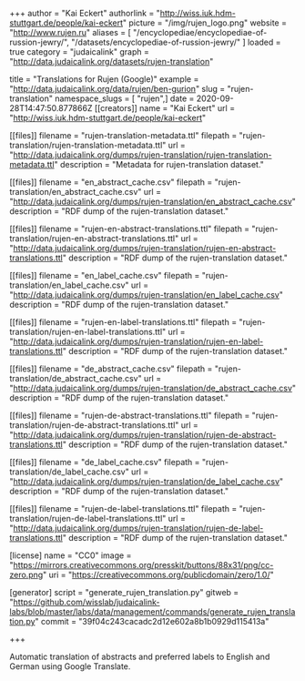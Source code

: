 +++
author = "Kai Eckert"
authorlink = "http://wiss.iuk.hdm-stuttgart.de/people/kai-eckert"
picture = "/img/rujen_logo.png"
website = "http://www.rujen.ru"
aliases = [
    "/encyclopediae/encyclopediae-of-russion-jewry/",
    "/datasets/encyclopediae-of-russion-jewry/"
]
loaded = true
category = "judaicalink"
graph = "http://data.judaicalink.org/datasets/rujen-translation"

title = "Translations for Rujen (Google)"
example = "http://data.judaicalink.org/data/rujen/ben-gurion"
slug = "rujen-translation"
namespace_slugs = [ "rujen",]
date = 2020-09-28T14:47:50.877866Z
[[creators]]
name = "Kai Eckert"
url = "http://wiss.iuk.hdm-stuttgart.de/people/kai-eckert"

[[files]]
filename = "rujen-translation-metadata.ttl"
filepath = "rujen-translation/rujen-translation-metadata.ttl"
url = "http://data.judaicalink.org/dumps/rujen-translation/rujen-translation-metadata.ttl"
description = "Metadata for rujen-translation dataset."

[[files]]
filename = "en_abstract_cache.csv"
filepath = "rujen-translation/en_abstract_cache.csv"
url = "http://data.judaicalink.org/dumps/rujen-translation/en_abstract_cache.csv"
description = "RDF dump of the rujen-translation dataset."

[[files]]
filename = "rujen-en-abstract-translations.ttl"
filepath = "rujen-translation/rujen-en-abstract-translations.ttl"
url = "http://data.judaicalink.org/dumps/rujen-translation/rujen-en-abstract-translations.ttl"
description = "RDF dump of the rujen-translation dataset."

[[files]]
filename = "en_label_cache.csv"
filepath = "rujen-translation/en_label_cache.csv"
url = "http://data.judaicalink.org/dumps/rujen-translation/en_label_cache.csv"
description = "RDF dump of the rujen-translation dataset."

[[files]]
filename = "rujen-en-label-translations.ttl"
filepath = "rujen-translation/rujen-en-label-translations.ttl"
url = "http://data.judaicalink.org/dumps/rujen-translation/rujen-en-label-translations.ttl"
description = "RDF dump of the rujen-translation dataset."

[[files]]
filename = "de_abstract_cache.csv"
filepath = "rujen-translation/de_abstract_cache.csv"
url = "http://data.judaicalink.org/dumps/rujen-translation/de_abstract_cache.csv"
description = "RDF dump of the rujen-translation dataset."

[[files]]
filename = "rujen-de-abstract-translations.ttl"
filepath = "rujen-translation/rujen-de-abstract-translations.ttl"
url = "http://data.judaicalink.org/dumps/rujen-translation/rujen-de-abstract-translations.ttl"
description = "RDF dump of the rujen-translation dataset."

[[files]]
filename = "de_label_cache.csv"
filepath = "rujen-translation/de_label_cache.csv"
url = "http://data.judaicalink.org/dumps/rujen-translation/de_label_cache.csv"
description = "RDF dump of the rujen-translation dataset."

[[files]]
filename = "rujen-de-label-translations.ttl"
filepath = "rujen-translation/rujen-de-label-translations.ttl"
url = "http://data.judaicalink.org/dumps/rujen-translation/rujen-de-label-translations.ttl"
description = "RDF dump of the rujen-translation dataset."

[license]
name = "CC0"
image = "https://mirrors.creativecommons.org/presskit/buttons/88x31/png/cc-zero.png"
uri = "https://creativecommons.org/publicdomain/zero/1.0/"

[generator]
script = "generate_rujen_translation.py"
gitweb = "https://github.com/wisslab/judaicalink-labs/blob/master/labs/data/management/commands/generate_rujen_translation.py"
commit = "39f04c243cacadc2d12e602a8b1b0929d115413a"

+++

Automatic translation of abstracts and preferred labels to English and German using Google Translate.

